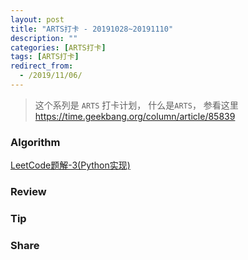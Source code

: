 ```yaml
---
layout: post
title: "ARTS打卡 - 20191028~20191110"
description: ""
categories: [ARTS打卡]
tags: [ARTS打卡]
redirect_from:
  - /2019/11/06/
---
```


> 这个系列是 `ARTS` 打卡计划， 什么是`ARTS`， 参看这里 https://time.geekbang.org/column/article/85839

### Algorithm

[LeetCode题解-3(Python实现)](http://mittapei.cn/blog/2019/10/20/LeetCode%E9%A2%98%E8%A7%A3-739/)

### Review



### Tip

### Share

